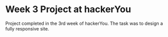 # Week 3 Project at hackerYou

Project completed in the 3rd week of hackerYou. The task was to design a fully responsive site.